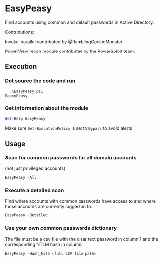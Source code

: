 # EasyPeasy
Find accounts using common and default passwords in Active Directory.

Contributions:

Invoke-parallel contributed by @RamblingCookieMonster

PowerView recon module contributed by the PowerSploit team.

## Execution
### Dot source the code and run
```powershell
. .\EasyPeasy.ps1
EeasyPeasy
```

### Get information about the module
```powershell
Get-Help EasyPeasy
```
Make sure `Set-ExecutionPolicy` is set to `Bypass` to avoid alerts


## Usage


### Scan for common passwords for all domain accounts 
(not just privileged accounts)
```powershell
EasyPeasy -All
```
### Execute a detailed scan
Find where accounts with common passwords have access to and where those accoutns are currently logged on to.
```powershell
EasyPeasy -Detailed
```

### Use your own common passwords dictionary 
The file must be a csv file with the clear text password in column 1 and the corresponding NTLM hash in column.
```powershell
EasyPeasy -Hash_File <full CSV file path>
```

